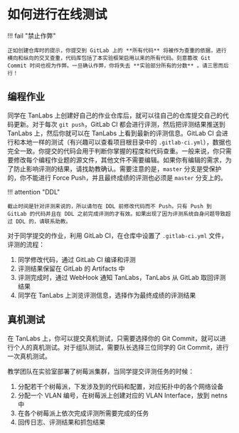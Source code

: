 # 如何进行在线测试

!!! fail "禁止作弊"

    正如创建仓库时的提示，你提交到 GitLab 上的 **所有代码** 将被作为查重的依据，进行横向和纵向的交叉查重，代码库包括了本实验框架启用以来的所有代码。刻意篡改 Git Commit 时间也视为作弊。一旦确认作弊，你将失去 **实验部分所有的分数** 。请三思而后行！

## 编程作业

同学在 TanLabs 上创建好自己的作业仓库后，就可以往自己的仓库提交自己的代码更新。对于每次 `git push`，GitLab CI 都会进行评测，然后把评测结果推送到 TanLabs 上，然后你就可以在 TanLabs 上看到最新的评测信息。GitLab CI 会进行和本地一样的测试（有兴趣可以查看项目根目录中的 `.gitlab-ci.yml`），数据也完全一致。你提交的代码会用于判断你掌握的程度和代码查重。一般来说，你只需要修改每个编程作业题的源文件，其他文件不需要编辑。如果你有编辑的需求，为了防止影响评测的结果，请找助教确认。需要注意的是，`master` 分支是受保护的，你不能进行 Force Push，并且最终成绩的评测也必须是 `master` 分支上的。

!!! attention "DDL"

    截止时间是针对评测来说的，所以请勿在 DDL 前修改代码而不 Push，只有 Push 到 GitLab 的代码并且在 DDL 之前完成评测的才有效。如果出现了因为评测系统自身问题导致超过 DDL 的，请联系助教。

对于同学提交的作业，利用 GitLab CI，在仓库中设置了 `.gitlab-ci.yml` 文件，评测的流程：

1. 同学修改代码，通过 GitLab CI 编译和评测
2. 评测结果保留在 GitLab 的 Artifacts 中
3. 评测完成时，通过 WebHook 通知 TanLabs，TanLabs 从 GitLab 取回评测结果
4. 同学在 TanLabs 上浏览评测信息，选择作为最终成绩的评测结果

## 真机测试

在 TanLabs 上，你可以提交真机测试，只需要选择你的 Git Commit，就可以进行个人的真机测试。对于组队测试，需要队长选择三位同学的 Git Commit，进行一次真机测试。

教学团队在实验室部署了树莓派集群，当同学提交评测任务的时候：

1. 分配若干个树莓派，下发涉及到的代码和配置，对应拓扑中的各个网络设备
2. 分配一个 VLAN 编号，在树莓派上创建对应的 VLAN Interface，放到 netns 中
3. 在各个树莓派上依次完成评测所需要完成的任务
4. 回传日志、评测结果和抓包结果
